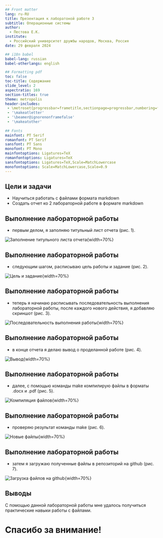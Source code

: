 ```yaml
---
## Front matter
lang: ru-RU
title: Презентация к лаборатоной работе 3
subtitle: Операционные системы
author:
  - Пестова Е.К.
institute:
  - Российский университет дружбы народов, Москва, Россия
date: 29 февраля 2024

## i18n babel
babel-lang: russian
babel-otherlangs: english

## Formatting pdf
toc: false
toc-title: Содержание
slide_level: 2
aspectratio: 169
section-titles: true
theme: metropolis
header-includes:
 - \metroset{progressbar=frametitle,sectionpage=progressbar,numbering=fraction}
 - '\makeatletter'
 - '\beamer@ignorenonframefalse'
 - '\makeatother'
 
## Fonts
mainfont: PT Serif
romanfont: PT Serif
sansfont: PT Sans
monofont: PT Mono
mainfontoptions: Ligatures=TeX
romanfontoptions: Ligatures=TeX
sansfontoptions: Ligatures=TeX,Scale=MatchLowercase
monofontoptions: Scale=MatchLowercase,Scale=0.9
---
```



## Цели и задачи

- Научиться работать с файлами формата markdown
- Создать отчет ко 2 лабораторной работе в формате markdown

## Выполнение лабораторной работы

- первым делом, я заполняю титульный лист отчета (рис. 1). 

![Заполнение титульного листа отчета](/home/ekpestova/ЛР3/1){width=70%}

## Выполнение лабораторной работы

- следующим шагом, расписываю цель работы и задание (рис. 2).

![Цель и задание](/home/ekpestova/ЛР3/2){width=70%}

## Выполнение лабораторной работы

- теперь я начинаю расписывать последовательность выполнения лабораторной работы, после каждого нового действия, я добавляю скриншот (рис. 3).

![Последовательность выполнения работы](/home/ekpestova/ЛР3/4){width=70%}

## Выполнение лабораторной работы

- в конце отчета я делаю вывод о проделанной работе (рис. 4).

![Вывод](/home/ekpestova/ЛР3/5){width=70%}

## Выполнение лабораторной работы

- далее, с помощью команды make компилирую файлы в форматы .docx и .pdf (рис. 5).

![Компиляция файлов](/home/ekpestova/ЛР3/6){width=70%}

## Выполнение лабораторной работы

- проверяю результат команды make (рис. 6).

![Новые файлы](/home/ekpestova/ЛР3/7){width=70%}

## Выполнение лабораторной работы

- затем я загружаю полученные файлы в репозиторий на github (рис. 7).

![Загрузка файлов на github](/home/ekpestova/ЛР3/8){width=70%}


## Выводы

С помощью данной лабораторной работы мне удалось получиться практические навыки работы с файлами.

# Спасибо за внимание!


